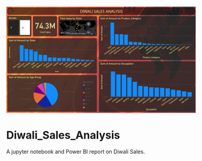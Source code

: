 ![Report](https://github.com/abhinavomer/Diwali_Sales_Analysis/blob/main/report_image.png)
# Diwali_Sales_Analysis
A jupyter notebook and Power BI report on Diwali Sales.

